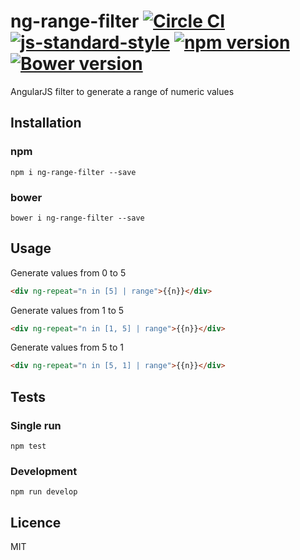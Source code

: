 # ng-range-filter [![Circle CI](https://circleci.com/gh/Zertz/ng-range-filter/tree/master.svg?style=svg&circle-token=f9f9b6da8c09af27f2cca4d943a013ba2a267c8d)](https://circleci.com/gh/Zertz/ng-range-filter/tree/master) [![js-standard-style](https://img.shields.io/badge/code%20style-standard-brightgreen.svg?style=flat)](https://github.com/feross/standard) [![npm version](https://badge.fury.io/js/ng-range-filter.svg)](http://badge.fury.io/js/ng-range-filter) [![Bower version](https://badge.fury.io/bo/ng-range-filter.svg)](http://badge.fury.io/bo/ng-range-filter)

AngularJS filter to generate a range of numeric values

## Installation

### npm

```
npm i ng-range-filter --save
```

### bower

```
bower i ng-range-filter --save
```

## Usage

Generate values from 0 to 5

```html
<div ng-repeat="n in [5] | range">{{n}}</div>
```

Generate values from 1 to 5

```html
<div ng-repeat="n in [1, 5] | range">{{n}}</div>
```

Generate values from 5 to 1

```html
<div ng-repeat="n in [5, 1] | range">{{n}}</div>
```

## Tests

### Single run

```
npm test
```

### Development

```
npm run develop
```

## Licence

MIT
